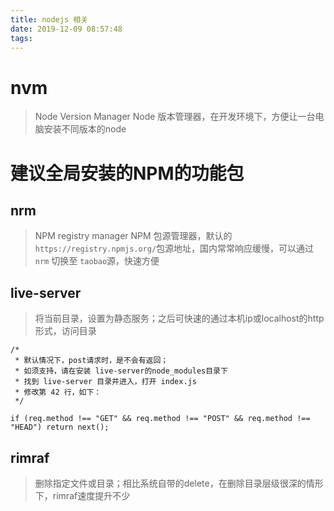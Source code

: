 ```yaml
---
title: nodejs 相关
date: 2019-12-09 08:57:48
tags:
---
```


# nvm
> Node Version Manager
> Node 版本管理器，在开发环境下，方便让一台电脑安装不同版本的node


# 建议全局安装的NPM的功能包

## nrm
> NPM registry manager
> NPM 包源管理器，默认的`https://registry.npmjs.org/`包源地址，国内常常响应缓慢，可以通过`nrm` 切换至 `taobao`源，快速方便

## live-server
> 将当前目录，设置为静态服务；之后可快速的通过本机ip或localhost的http形式，访问目录

```
/*
 * 默认情况下，post请求时，是不会有返回；
 * 如须支持，请在安装 live-server的node_modules目录下
 * 找到 live-server 目录并进入，打开 index.js
 * 修改第 42 行，如下：
 */

if (req.method !== "GET" && req.method !== "POST" && req.method !== "HEAD") return next();
```

## rimraf
> 删除指定文件或目录；相比系统自带的delete，在删除目录层级很深的情形下，rimraf速度提升不少

